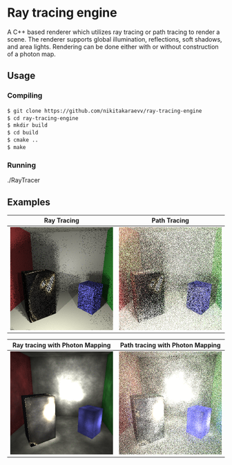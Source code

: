 # Ray tracing engine
A C++ based renderer which utilizes ray tracing or path tracing to render a scene.  The renderer supports global illumination, reflections, soft shadows, and area lights. Rendering can be done either with or without construction of a photon map.


## Usage

### Compiling
```bash
$ git clone https://github.com/nikitakaraevv/ray-tracing-engine
$ cd ray-tracing-engine
$ mkdir build
$ cd build
$ cmake ..
$ make
```

### Running 
./RayTracer

## Examples
Ray Tracing                |   Path Tracing      
:-------------------------:|:-------------------------:
![](gifs/ray_trace.gif)    |  ![](gifs/path_trace.gif) 

Ray tracing with Photon Mapping   |  Path tracing  with Photon Mapping  
:-------------------------:|:-------------------------:
![](gifs/ph_map_ray_trace.gif) |  ![](gifs/ph_map_path_trace.gif)

